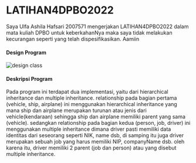# LATIHAN4DPBO2022

Saya Ulfa Ashila Hafsari 2007571 mengerjakan LATIHAN4DPBO2022 dalam mata kuliah DPBO untuk keberkahanNya maka saya tidak melakukan kecurangan seperti yang telah dispesifikasikan. Aamiin

#### Design Program
![design class](https://user-images.githubusercontent.com/99659380/156931306-49a2fa14-6a04-4013-8fd9-c02db82dab90.png)

#### Deskripsi Program
Pada program ini terdapat dua implementasi, yaitu dari hierarchical inheritance dan multiple inheritance. relationship pada bagian pertama (vehicle, ship, airplane) ini menggunakan hierarchical inheritance yang mana ship dan airplane merupakan turunan atau jenis dari vehicle(kendaraan) sehingga ship dan airplane memiliki parent yang sama (vehicle). sedangkan relationship pada bagian kedua (person, job, driver) ini menggunakan multiple inheritance dimana driver pasti memiliki data identitas dari seseorang seperti NIK, name dsb, di samping itu juga driver merupakan sebuah job yang harus memiliki NIP, companyName dsb. oleh karena itu, driver memiliki 2 parent (job dan person) atau yang disebut multiple inheritance.




